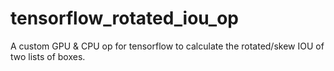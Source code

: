 # tensorflow_rotated_iou_op
A custom GPU &amp; CPU op for tensorflow to calculate the rotated/skew IOU of two lists of boxes.
